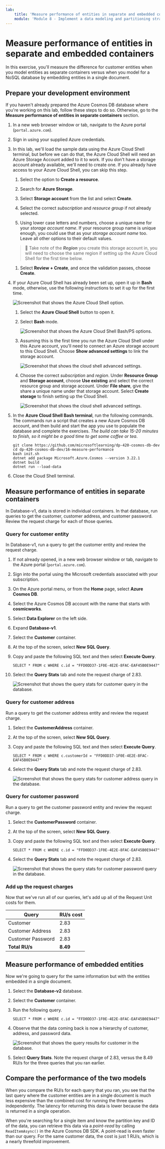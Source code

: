 ```yaml
---
lab:
    title: 'Measure performance of entities in separate and embedded containers'
    module: 'Module 8 - Implement a data modeling and partitioning strategy for Azure Cosmos DB SQL API'
---
```


# Measure performance of entities in separate and embedded containers

In this exercise, you'll measure the difference for customer entities when you model entities as separate containers versus when you model for a NoSQL database by embedding entities in a single document.

## Prepare your development environment

If you haven't already prepared the Azure Cosmos DB database where you're working on this lab, follow these steps to do so. Otherwise, go to the **Measure performance of entities in separate containers** section.

1. In a new web browser window or tab, navigate to the Azure portal (``portal.azure.com``).

1. Sign in using your supplied Azure credentials.

1. In this lab, we'll load the sample data using the Azure Cloud Shell terminal, but before we can do that, the Azure Cloud Shell will need an Azure Storage Account added to it to work. If you don't have a storage account already available, we'll need to create one.  If you already have access to your Azure Cloud Shell, you can skip this step.

    1. Select the option to **Create a resource**.

    1. Search for **Azure Storage**.

    1. Select **Storage account** from the list and select **Create**.

    1. Select the correct *subscription* and *resource group* if not already selected.

    1. Using lower case letters and numbers, choose a unique name for your *storage account name*.  If your resource group name is unique enough, you could use that as your *storage account name* too.  Leave all other options to their default values.

    > &#128221; Take note of the ***Region*** you create this storage account in, you will need to choose the same region if setting up the Azure Cloud Shell for the first time below.

    1. Select **Review + Create**, and once the validation passes, choose **Create**.

1. If your Azure Cloud Shell has already been set up, open it up in **Bash** mode, otherwise, use the following instructions to set it up for the first time.

    ![Screenshot that shows the Azure Cloud Shell option.](media/16-open-azure-cloud-shell.png)

    1. Select the **Azure Cloud Shell** button to open it.

    1. Select **Bash** mode.

        ![Screenshot that shows the Azure Cloud Shell Bash/PS options.](media/16-open-azure-cloud-shell-bash.png)
 
    1. Assuming this is the first time you run the Azure Cloud Shell under this Azure account, you'll need to connect an Azure storage account to this Cloud Shell.  Choose **Show advanced settings** to link the storage account. 

        ![Screenshot that shows the cloud shell advanced settings.](media/16-azure-cloud-shell-choose-storage-account.png)
 
    1. Choose the correct *subscription* and *region*. Under **Resource Group** and **Storage account**, choose **Use existing** and select the correct resource group and storage account.  Under **File share**, give the share a unique name under that storage account. Select **Create storage** to finish setting up the Cloud Shell.

        ![Screenshot that shows the cloud shell advanced settings.](media/16-azure-cloud-shell-choose-storage-account-details.png)
 
1. In the **Azure Cloud Shell Bash terminal**, run the following commands. The commands run a script that creates a new Azure Cosmos DB account, and then build and start the app you use to populate the database and complete the exercises. *The build can take 15-20 minutes to finish, so it might be a good time to get some coffee or tea*.

    ```
    git clone https://github.com/microsoftlearning/dp-420-cosmos-db-dev
    cd dp-420-cosmos-db-dev/16-measure-performance
    bash init.sh
    dotnet add package Microsoft.Azure.Cosmos --version 3.22.1
    dotnet build
    dotnet run --load-data

    ```

1. Close the Cloud Shell terminal.

## Measure performance of entities in separate containers

In Database-v1, data is stored in individual containers. In that database, run queries to get the customer, customer address, and customer password. Review the request charge for each of those queries.

### Query for customer entity

In Database-v1, run a query to get the customer entity and review the request charge.

1. If not already opened, in a new web browser window or tab, navigate to the Azure portal (``portal.azure.com``).

1. Sign into the portal using the Microsoft credentials associated with your subscription.

1. On the Azure portal menu, or from the **Home** page, select **Azure Cosmos DB**.

1. Select the Azure Cosmos DB account with the name that starts with **cosmicworks**.

1. Select **Data Explorer** on the left side.

1. Expand **Database-v1**.

1. Select the **Customer** container.

1. At the top of the screen, select **New SQL Query**.

1. Copy and paste the following SQL text and then select **Execute Query**.

    ```
    SELECT * FROM c WHERE c.id = "FFD0DD37-1F0E-4E2E-8FAC-EAF45B0E9447"
   ```

1. Select the **Query Stats** tab and note the request charge of 2.83.

    ![Screenshot that shows the query stats for customer query in the database.](media/17-customer-query-v1.png)

### Query for customer address

Run a query to get the customer address entity and review the request charge.

1. Select the **CustomerAddress** container.

1. At the top of the screen, select **New SQL Query**.

1. Copy and paste the following SQL text and then select **Execute Query**.

    ```
    SELECT * FROM c WHERE c.customerId = "FFD0DD37-1F0E-4E2E-8FAC-EAF45B0E9447"
   ```

1. Select the **Query Stats** tab and note the request charge of 2.83.

    ![Screenshot that shows the query stats for customer address query in the database.](media/17-customer-address-query-v1.png)

### Query for customer password

Run a query to get the customer password entity and review the request charge.

1. Select the **CustomerPassword** container.

1. At the top of the screen, select **New SQL Query**.

1. Copy and paste the following SQL text and then select **Execute Query**.

    ```
    SELECT * FROM c WHERE c.id = "FFD0DD37-1F0E-4E2E-8FAC-EAF45B0E9447"
   ```

1. Select the **Query Stats** tab and note the request charge of 2.83.

    ![Screenshot that shows the query stats for customer password query in the database.](media/17-customer-password-query-v1.png)

### Add up the request charges

Now that we've run all of our queries, let's add up all of the Request Unit costs for them.

|**Query**|**RU/s cost**|
|---------|---------|
|Customer|2.83|
|Customer Address|2.83|
|Customer Password|2.83|
|**Total RU/s**|**8.49**|

## Measure performance of embedded entities

Now we're going to query for the same information but with the entities embedded in a single document.

1. Select the **Database-v2** database.

1. Select the **Customer** container.

1. Run the following query.

    ```
    SELECT * FROM c WHERE c.id = "FFD0DD37-1F0E-4E2E-8FAC-EAF45B0E9447"
   ```

1. Observe that the data coming back is now a hierarchy of customer, address, and password data.

    ![Screenshot that shows the query results for customer in the database.](media/17-customer-query-v2.png)

1. Select **Query Stats**. Note the request charge of 2.83, versus the 8.49 RU/s for the three queries that you ran earlier.

## Compare the performance of the two models

When you compare the RU/s for each query that you ran, you see that the last query where the customer entities are in a single document is much less expensive than the combined cost for running the three queries independently. The latency for returning this data is lower because the data is returned in a single operation.

When you're searching for a single item and know the partition key and ID of the data, you can retrieve this data via a *point-read* by calling `ReadItemAsync()` in the Azure Cosmos DB SDK. A point-read is even faster than our query. For the same customer data, the cost is just 1 RU/s, which is a nearly threefold improvement.
